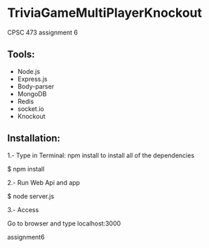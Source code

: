 # TriviaGameMultiPlayerKnockout
CPSC 473 assignment 6

## Tools:

- Node.js
- Express.js
- Body-parser
- MongoDB
- Redis
- socket.io
- Knockout


## Installation:
 1.- Type in Terminal: npm install  to install all of the dependencies

$ npm install

 2.- Run Web Api and app 
 
$ node server.js


 3.- Access
 
Go to browser and type localhost:3000




assignment6
